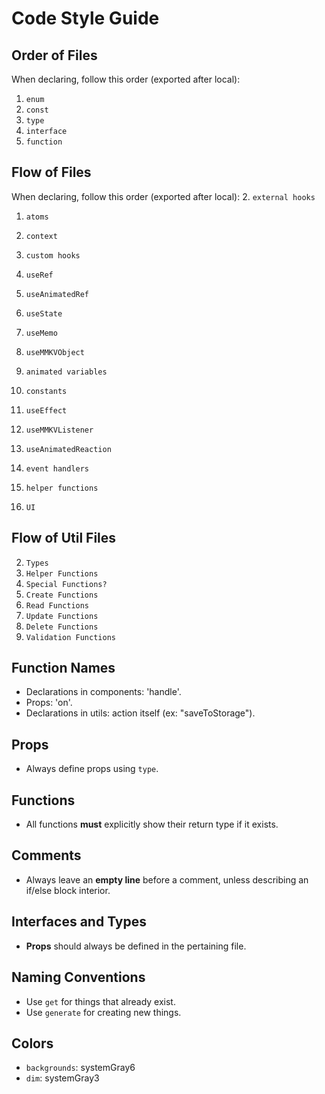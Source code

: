 # Code Style Guide

## Order of Files  
When declaring, follow this order (exported after local):
1. `enum`
2. `const`
3. `type`
4. `interface`
5. `function`

## Flow of Files 
When declaring, follow this order (exported after local):
2. `external hooks`
1. `atoms`
2. `context`
6. `custom hooks`

4. `useRef`
4. `useAnimatedRef`

3. `useState`
5. `useMemo`
4. `useMMKVObject`

4. `animated variables`
6. `constants`

5. `useEffect`
5. `useMMKVListener`
5. `useAnimatedReaction`

4. `event handlers`
1. `helper functions`
7. `UI`

## Flow of Util Files 
2. `Types`
2. `Helper Functions`
1. `Special Functions?`
6. `Create Functions`
4. `Read Functions`
6. `Update Functions`
4. `Delete Functions`
6. `Validation Functions`

## Function Names
- Declarations in components: 'handle'. 
- Props: 'on'. 
- Declarations in utils: action itself (ex: "saveToStorage"). 

## Props  
- Always define props using `type`.

## Functions
- All functions **must** explicitly show their return type if it exists.

## Comments  
- Always leave an **empty line** before a comment, unless describing an if/else block interior.

## Interfaces and Types  
- **Props** should always be defined in the pertaining file.

## Naming Conventions  
- Use `get` for things that already exist.  
- Use `generate` for creating new things.

## Colors
- `backgrounds`: systemGray6  
- `dim`: systemGray3